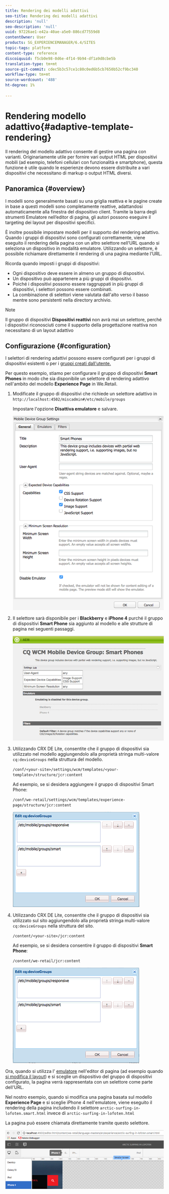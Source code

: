 ```yaml
---
title: Rendering dei modelli adattivi
seo-title: Rendering dei modelli adattivi
description: 'null'
seo-description: 'null'
uuid: 97226ae1-e42a-40ae-a5e0-886cd77559d8
contentOwner: User
products: SG_EXPERIENCEMANAGER/6.4/SITES
topic-tags: platform
content-type: reference
discoiquuid: f5cb0e98-0d6e-4f14-9b94-df1a9d8cbe5b
translation-type: tm+mt
source-git-commit: cdec5b3c57ce1c80c0ed6b5cb7650b52cf9bc340
workflow-type: tm+mt
source-wordcount: '488'
ht-degree: 1%

---
```



# Rendering modello adattivo{#adaptive-template-rendering}

Il rendering del modello adattivo consente di gestire una pagina con varianti. Originariamente utile per fornire vari output HTML per dispositivi mobili (ad esempio, telefoni cellulari con funzionalità e smartphone), questa funzione è utile quando le esperienze devono essere distribuite a vari dispositivi che necessitano di markup o output HTML diversi.

## Panoramica {#overview}

I modelli sono generalmente basati su una griglia reattiva e le pagine create in base a questi modelli sono completamente reattive, adattandosi automaticamente alla finestra del dispositivo client. Tramite la barra degli strumenti Emulatore nell’editor di pagina, gli autori possono eseguire il targeting dei layout per dispositivi specifici.

È inoltre possibile impostare modelli per il supporto del rendering adattivo. Quando i gruppi di dispositivi sono configurati correttamente, viene eseguito il rendering della pagina con un altro selettore nell’URL quando si seleziona un dispositivo in modalità emulatore. Utilizzando un selettore, è possibile richiamare direttamente il rendering di una pagina mediante l’URL.

Ricorda quando imposti i gruppi di dispositivi:

* Ogni dispositivo deve essere in almeno un gruppo di dispositivi.
* Un dispositivo può appartenere a più gruppi di dispositivi.
* Poiché i dispositivi possono essere raggruppati in più gruppi di dispositivi, i selettori possono essere combinati.
* La combinazione di selettori viene valutata dall&#39;alto verso il basso mentre sono persistenti nella directory archivio.

>[!NOTE]
>
>Il gruppo di dispositivi **Dispositivi reattivi** non avrà mai un selettore, perché i dispositivi riconosciuti come il supporto della progettazione reattiva non necessitano di un layout adattivo

## Configurazione {#configuration}

I selettori di rendering adattivi possono essere configurati per i gruppi di dispositivi esistenti o per i [gruppi creati dall&#39;utente.](/help/sites-developing/mobile.md#device-groups)

Per questo esempio, stiamo per configurare il gruppo di dispositivi **Smart Phones** in modo che sia disponibile un selettore di rendering adattivo nell&#39;ambito del modello **Experience Page** in We.Retail.

1. Modificate il gruppo di dispositivi che richiede un selettore adattivo in `http://localhost:4502/miscadmin#/etc/mobile/groups`

   Impostare l&#39;opzione **Disattiva emulatore** e salvare.

   ![chlimage_1-157](assets/chlimage_1-157.png)

1. Il selettore sarà disponibile per i **Blackberry** e **iPhone 4** purché il gruppo di dispositivi **Smart Phone** sia aggiunto al modello e alle strutture di pagina nei seguenti passaggi.

   ![chlimage_1-158](assets/chlimage_1-158.png)

1. Utilizzando CRX DE Lite, consentite che il gruppo di dispositivi sia utilizzato nel modello aggiungendolo alla proprietà stringa multi-valore `cq:deviceGroups` nella struttura del modello.

   `/conf/<your-site>/settings/wcm/templates/<your-template>/structure/jcr:content`

   Ad esempio, se si desidera aggiungere il gruppo di dispositivi Smart Phone:

   `/conf/we-retail/settings/wcm/templates/experience-page/structure/jcr:content`

   ![chlimage_1-159](assets/chlimage_1-159.png)

1. Utilizzando CRX DE Lite, consentite che il gruppo di dispositivi sia utilizzato sul sito aggiungendolo alla proprietà stringa multi-valore `cq:deviceGroups` nella struttura del sito.

   `/content/<your-site>/jcr:content`

   Ad esempio, se si desidera consentire il gruppo di dispositivi **Smart Phone**:

   `/content/we-retail/jcr:content`

   ![chlimage_1-160](assets/chlimage_1-160.png)

Ora, quando si utilizza l&#39; [emulatore](/help/sites-authoring/responsive-layout.md#layout-definitions-device-emulation-and-breakpoints) nell&#39;editor di pagina (ad esempio quando [si modifica il layout](/help/sites-authoring/responsive-layout.md)) e si sceglie un dispositivo del gruppo di dispositivi configurato, la pagina verrà rappresentata con un selettore come parte dell&#39;URL.

Nel nostro esempio, quando si modifica una pagina basata sul modello **Experience Page** e si sceglie iPhone 4 nell&#39;emulatore, viene eseguito il rendering della pagina includendo il selettore `arctic-surfing-in-lofoten.smart.html` invece di `arctic-surfing-in-lofoten.html`

La pagina può essere chiamata direttamente tramite questo selettore.

![chlimage_1-161](assets/chlimage_1-161.png)

